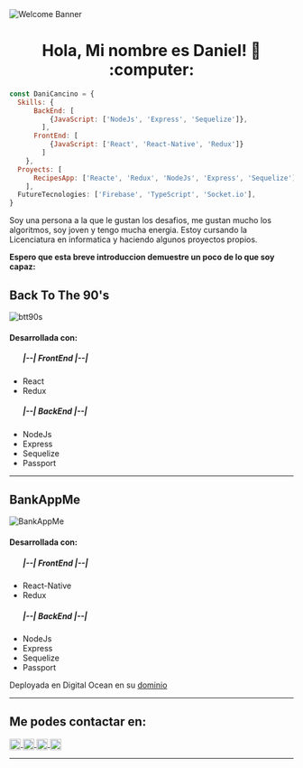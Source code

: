<img src='https://miro.medium.com/max/1360/0*gqO3slLmGb4mUeje.gif' alt='Welcome Banner' display='flex' justify-content='center' align-items='center' />
<h1 align="center"> Hola, Mi nombre es Daniel! 👋 :computer: </h1>

```js
const DaniCancino = {
  Skills: {
      BackEnd: [
          {JavaScript: ['NodeJs', 'Express', 'Sequelize']},
        ],
      FrontEnd: [
          {JavaScript: ['React', 'React-Native', 'Redux']}
        ]
    },
  Proyects: [
      RecipesApp: ['Reacte', 'Redux', 'NodeJs', 'Express', 'Sequelize']},
    ],
  FutureTecnologies: ['Firebase', 'TypeScript', 'Socket.io'],
}
```
<div>
  <p>
    Soy una persona a la que le gustan los desafios, me gustan mucho los algoritmos, soy joven y tengo mucha energia.
    Estoy cursando la Licenciatura en informatica y haciendo algunos proyectos propios.  
  </p>
  <strong> Espero que esta breve introduccion demuestre un poco de lo que soy capaz: </strong>
</div>


<h2> Back To The 90's </h2>

![btt90s](https://user-images.githubusercontent.com/58223692/95638842-7aec8a00-0a6c-11eb-9643-20296c915a47.png)

<h4> Desarrollada con: </h4>
<ul>
  <h5>|--| FrontEnd |--|</h5>
    <li>React</li>
    <li>Redux</li>
  <h5>|--| BackEnd |--|</h5>
    <li>NodeJs</li>
    <li>Express</li>
    <li>Sequelize</li>
    <li>Passport</li>
</ul>

<hr/>

<h2> BankAppMe </h2>

![BankAppMe](https://user-images.githubusercontent.com/58223692/95639279-3661ee00-0a6e-11eb-9976-7d597696652d.png)

<h4> Desarrollada con: </h4>
<ul>
  <h5>|--| FrontEnd |--|</h5>
    <li>React-Native</li>
    <li>Redux</li>
  <h5>|--| BackEnd |--|</h5>
    <li>NodeJs</li>
    <li>Express</li>
    <li>Sequelize</li>
    <li>Passport</li>
</ul>
Deployada en Digital Ocean en su <a href="https://bankappme.tk">dominio</a>

<hr/>

<h2> Me podes contactar en: </h2>

<p>
    <a href="https://www.linkedin.com/in/danicancino-dev/">
      <img align="center" src="https://cdn.jsdelivr.net/npm/simple-icons@3.0.1/icons/linkedin.svg" height="20" width="20" />
    </a>
    <a href="zieteweb@gmail.com">
      <img align="center" src="https://cdn.jsdelivr.net/npm/simple-icons@3.0.1/icons/gmail.svg" height="20" width="20" />
    </a>
    <a href="https://twitter.com/ziete_77">
      <img align="center" src="https://cdn.jsdelivr.net/npm/simple-icons@3.0.1/icons/twitter.svg" height="20" width="20" />
    </a>
    <a href="https://github.com/tomas0011">
      <img align="center" src="https://cdn.jsdelivr.net/npm/simple-icons@3.0.1/icons/github.svg" height="20" width="20" />
    </a>
<p/>

<hr/>
